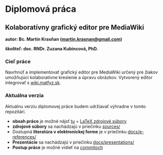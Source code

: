 # Diplomová práca

## Kolaboratívny grafický editor pre MediaWiki

__autor: 		Bc. Martin Krasňan ([martin.krasnan@gmail.com](mailto:martin.krasnan@gmail.com))__

__školiteľ: 	doc. RNDr. Zuzana Kubincová, PhD.__


### Cieľ práce

Navrhnúť a implementovať grafický editor pre MediaWiki 
určený pre žiakov umožňujúci kolaboratívne kreslenie a úpravu obrázkov. 
Vytvorený editor integrovať s [wiki.matfyz.sk](http://wiki.matfyz.sk).

### Aktuálna verzia

Aktuálnu verziu diplomovej práce budem udržiavať výhradne v tomto repozitári.

* __obsah práce__ je možné nájsť [tu](https://github.com/krasnan/Diplomovka---krasnan/tree/master/docs/text/main.pdf) + [LaTeX zdrojové súbory](https://github.com/krasnan/Diplomovka---krasnan/tree/master/docs/text/)
* __zdrojové súbory__ sa nachádzajú v priečinku [sources/](https://github.com/krasnan/Diplomovka---krasnan/tree/master/sources)
* Dostupná __literatúra v elektronickej forme__ je v priečinku [docs/e-references/](https://github.com/krasnan/Diplomovka---krasnan/tree/master/docs/e-references)
* __Prezentácie__ sa nachádzajú v priečinku [docs/presentations/](https://github.com/krasnan/Diplomovka---krasnan/tree/master/docs/presentations)
* __Postup práce__ je možné vidieť na [commitoch](https://github.com/krasnan/Diplomovka---krasnan/commits/master)
